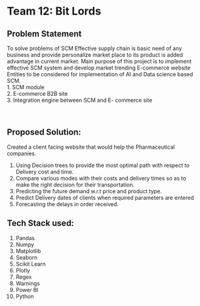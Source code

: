 # Team 12: Bit Lords

## Problem Statement

 
To solve problems of SCM
Effective supply chain is basic need of any business and provide personalize market place to its product is added advantage in current market.
Main purpose of this project is to implement effective SCM system and develop market trending E-commerce website
Entities to be considered for implementation of AI and Data science based SCM.
<br> 1. SCM module <br> 2. E-commerce B2B site <br> 3. Integration engine between SCM and E- commerce site <br> <br> <br> 

## Proposed Solution:

Created a client facing website that would help the Pharmaceutical companies.
 
1. Using Decision trees to provide the most optimal path with respect to Delivery cost and time.<br>
2. Compare various modes with their costs and delivery times so as to make the right decision for their transportation.<br>
3. Predicting the future demand w.r.t price and product type.<br>
4. Predict Delivery dates of clients when required parameters are entered <br>
5. Forecasting the delays in order received.<br>
 
 
## Tech Stack used: <br>
1. Pandas <br>
2. Numpy <br>
3. Matplotlib<br>
4. Seaborn<br>
5. Scikit Learn<br>
6. Plotly<br>
7. Regex <br>
8. Warnings <br>
9. Power BI<br>
10. Python<br>